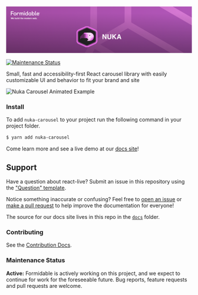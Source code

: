 [![Nuka Carousel — Formidable, We build the modern web](https://raw.githubusercontent.com/FormidableLabs/nuka-carousel/main/Nuka-Hero.png)](https://formidable.com/open-source/nuka-carousel)

[![Maintenance Status][maintenance-image]](#maintenance-status)

Small, fast and accessibility-first React carousel library with easily customizable UI and behavior to fit your brand and site

![Nuka Carousel Animated Example](https://i.imgur.com/UwP5gle.gif)


### Install

To add `nuka-carousel` to your project run the following command in your project folder.

```bash
$ yarn add nuka-carousel
```

Come learn more and see a live demo at our [docs site](https://formidable.com/open-source/nuka-carousel)!

## Support

Have a question about react-live? Submit an issue in this repository using the
["Question" template](https://github.com/FormidableLabs/nuka-carousel/issues/new?template=question.md).

Notice something inaccurate or confusing? Feel free to [open an issue](https://github.com/FormidableLabs/nuka-carousel/issues/new/choose) or [make a pull request](https://github.com/FormidableLabs/nuka-carousel/pulls) to help improve the documentation for everyone!

The source for our docs site lives in this repo in the [`docs`](https://github.com/FormidableLabs/nuka-carousel/blob/main/docs) folder.


### Contributing

See the [Contribution Docs](CONTRIBUTING.md).

### Maintenance Status

**Active:** Formidable is actively working on this project, and we expect to continue for work for the foreseeable future. Bug reports, feature requests and pull requests are welcome.

[maintenance-image]: https://img.shields.io/badge/maintenance-active-green.svg?color=brightgreen&style=flat

